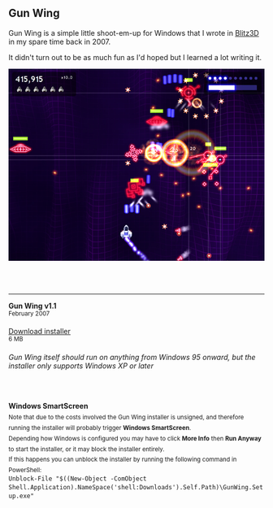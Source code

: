 ## Gun Wing

Gun Wing is a simple little shoot-em-up for Windows that I wrote in [Blitz3D](https://blitzresearch.itch.io/blitz3d) in my spare time back in 2007.

It didn't turn out to be as much fun as I'd hoped but I learned a lot writing it.

![Gun Wing screenshot](GunWing1.jpg)

<br /><br />

---

<strong>Gun Wing v1.1</strong><br />
<sup>February 2007</sup>

[Download installer](https://github.com/Arjailer/arjailer.github.io/releases/download/GunWing/GunWing.Setup.exe)<br />
<sup>6 MB</sup>

_Gun Wing itself should run on anything from Windows 95 onward, but the installer only supports Windows XP or later_

<br /><br />

<strong>Windows SmartScreen</strong><br />
<sub>Note that due to the costs involved the Gun Wing installer is unsigned, and therefore running the installer will probably trigger <strong>Windows SmartScreen</strong>.</sub><br />
<sub>Depending how Windows is configured you may have to click <strong>More Info</strong> then <strong>Run Anyway</strong> to start the installer, or it may block the installer entirely.</sub><br />
<sub>If this happens you can unblock the installer by running the following command in PowerShell:</sub><br />
<code>Unblock-File "$((New-Object -ComObject Shell.Application).NameSpace('shell:Downloads').Self.Path)\GunWing.Setup.exe"</code>
